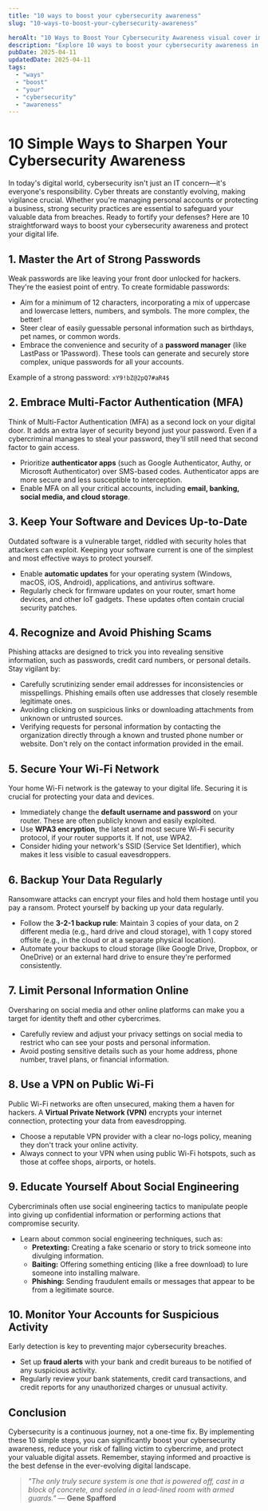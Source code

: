 ```yaml
---
title: "10 ways to boost your cybersecurity awareness"
slug: "10-ways-to-boost-your-cybersecurity-awareness"

heroAlt: "10 Ways to Boost Your Cybersecurity Awareness visual cover image"
description: "Explore 10 ways to boost your cybersecurity awareness in this detailed guide, offering insights, strategies, and practical tips to enhance your understanding and application of the topic."
pubDate: 2025-04-11
updatedDate: 2025-04-11
tags:
  - "ways"
  - "boost"
  - "your"
  - "cybersecurity"
  - "awareness"
---
```


# 10 Simple Ways to Sharpen Your Cybersecurity Awareness

In today's digital world, cybersecurity isn't just an IT concern—it's everyone's responsibility. Cyber threats are constantly evolving, making vigilance crucial. Whether you're managing personal accounts or protecting a business, strong security practices are essential to safeguard your valuable data from breaches. Ready to fortify your defenses? Here are 10 straightforward ways to boost your cybersecurity awareness and protect your digital life.

## 1. Master the Art of Strong Passwords

Weak passwords are like leaving your front door unlocked for hackers. They're the easiest point of entry. To create formidable passwords:

- Aim for a minimum of 12 characters, incorporating a mix of uppercase and lowercase letters, numbers, and symbols. The more complex, the better!
- Steer clear of easily guessable personal information such as birthdays, pet names, or common words.
- Embrace the convenience and security of a **password manager** (like LastPass or 1Password). These tools can generate and securely store complex, unique passwords for all your accounts.

Example of a strong password: `xY9!bZ@2pQ7#aR4$`

## 2. Embrace Multi-Factor Authentication (MFA)

Think of Multi-Factor Authentication (MFA) as a second lock on your digital door. It adds an extra layer of security beyond just your password. Even if a cybercriminal manages to steal your password, they'll still need that second factor to gain access.

- Prioritize **authenticator apps** (such as Google Authenticator, Authy, or Microsoft Authenticator) over SMS-based codes. Authenticator apps are more secure and less susceptible to interception.
- Enable MFA on all your critical accounts, including **email, banking, social media, and cloud storage**.

## 3. Keep Your Software and Devices Up-to-Date

Outdated software is a vulnerable target, riddled with security holes that attackers can exploit. Keeping your software current is one of the simplest and most effective ways to protect yourself.

- Enable **automatic updates** for your operating system (Windows, macOS, iOS, Android), applications, and antivirus software.
- Regularly check for firmware updates on your router, smart home devices, and other IoT gadgets. These updates often contain crucial security patches.

## 4. Recognize and Avoid Phishing Scams

Phishing attacks are designed to trick you into revealing sensitive information, such as passwords, credit card numbers, or personal details. Stay vigilant by:

- Carefully scrutinizing sender email addresses for inconsistencies or misspellings. Phishing emails often use addresses that closely resemble legitimate ones.
- Avoiding clicking on suspicious links or downloading attachments from unknown or untrusted sources.
- Verifying requests for personal information by contacting the organization directly through a known and trusted phone number or website. Don't rely on the contact information provided in the email.

## 5. Secure Your Wi-Fi Network

Your home Wi-Fi network is the gateway to your digital life. Securing it is crucial for protecting your data and devices.

- Immediately change the **default username and password** on your router. These are often publicly known and easily exploited.
- Use **WPA3 encryption**, the latest and most secure Wi-Fi security protocol, if your router supports it. If not, use WPA2.
- Consider hiding your network's SSID (Service Set Identifier), which makes it less visible to casual eavesdroppers.

## 6. Backup Your Data Regularly

Ransomware attacks can encrypt your files and hold them hostage until you pay a ransom. Protect yourself by backing up your data regularly.

- Follow the **3-2-1 backup rule**: Maintain 3 copies of your data, on 2 different media (e.g., hard drive and cloud storage), with 1 copy stored offsite (e.g., in the cloud or at a separate physical location).
- Automate your backups to cloud storage (like Google Drive, Dropbox, or OneDrive) or an external hard drive to ensure they're performed consistently.

## 7. Limit Personal Information Online

Oversharing on social media and other online platforms can make you a target for identity theft and other cybercrimes.

- Carefully review and adjust your privacy settings on social media to restrict who can see your posts and personal information.
- Avoid posting sensitive details such as your home address, phone number, travel plans, or financial information.

## 8. Use a VPN on Public Wi-Fi

Public Wi-Fi networks are often unsecured, making them a haven for hackers. A **Virtual Private Network (VPN)** encrypts your internet connection, protecting your data from eavesdropping.

- Choose a reputable VPN provider with a clear no-logs policy, meaning they don't track your online activity.
- Always connect to your VPN when using public Wi-Fi hotspots, such as those at coffee shops, airports, or hotels.

## 9. Educate Yourself About Social Engineering

Cybercriminals often use social engineering tactics to manipulate people into giving up confidential information or performing actions that compromise security.

- Learn about common social engineering techniques, such as:
  - **Pretexting:** Creating a fake scenario or story to trick someone into divulging information.
  - **Baiting:** Offering something enticing (like a free download) to lure someone into installing malware.
  - **Phishing:** Sending fraudulent emails or messages that appear to be from a legitimate source.

## 10. Monitor Your Accounts for Suspicious Activity

Early detection is key to preventing major cybersecurity breaches.

- Set up **fraud alerts** with your bank and credit bureaus to be notified of any suspicious activity.
- Regularly review your bank statements, credit card transactions, and credit reports for any unauthorized charges or unusual activity.

## Conclusion

Cybersecurity is a continuous journey, not a one-time fix. By implementing these 10 simple steps, you can significantly boost your cybersecurity awareness, reduce your risk of falling victim to cybercrime, and protect your valuable digital assets. Remember, staying informed and proactive is the best defense in the ever-evolving digital landscape.

> _"The only truly secure system is one that is powered off, cast in a block of concrete, and sealed in a lead-lined room with armed guards."_ — **Gene Spafford**
